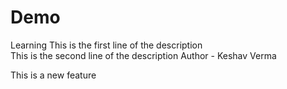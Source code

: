 # Demo
Learning
This is the first line of the description
<br>
This is the second line of the description 
Author - Keshav Verma   


This is a new feature